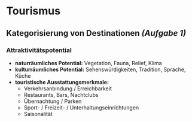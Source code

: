 # Tourismus

## Kategorisierung von Destinationen *(Aufgabe 1)*

### Attraktivitätspotential
- **naturräumliches Potential:** Vegetation, Fauna, Relief, Klima
- **kulturräumliches Potential:** Sehenswürdigkeiten, Tradition, Sprache, Küche
- **touristische Ausstattungsmerkmale:**
	- Verkehrsanbindung / Erreichbarkeit
	- Restaurants, Bars, Nachtclubs
	- Übernachtung / Parken
	- Sport- / Freizeit- / Unterhaltungseinrichtungen
	- Saisonalität

### 

<!--stackedit_data:
eyJoaXN0b3J5IjpbLTQ3ODUxNjI3NiwtMTIwMDg2MDM0OV19
-->